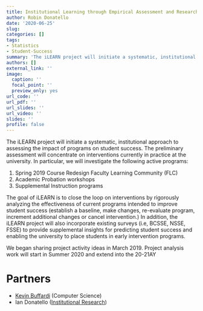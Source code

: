 ```yaml
---
title: Institutional Learning through Empirical Assessment and Researching iNterventions
author: Robin Donatello
date: '2020-06-25'
slug: 
categories: []
tags:
- Statistics
- Student-Success
summary: 'The iLEARN project will initiate a systematic, institutional approach to assessing the impact of programs on student success. '
authors: []
external_link: ''
image:
  caption: ''
  focal_point: ''
  preview_only: yes
url_code: ''
url_pdf: ''
url_slides: ''
url_video: ''
slides: ''
profile: false
---
```


The iLEARN project will initiate a systematic, institutional approach to assessing the impact of programs on student success. The preliminary assessment will concentrate on interventions currently in practice at the university. In particular, we will investigate the following active programs:

1. Spring 2019 Course Redesign Faculty Learning Community (FLC)
2. Academic Probation workshops
3. Supplemental Instruction programs

The goal of iLEARN is to close the loop on interventions by rigorously analyzing the effectiveness of current programs intended to improve student success (establish a baseline, make changes, re-evaluate program, increment additional changes or cancel intervention.)  In addition, the iLEARN project will also incorporate existing surveys (i.e, BCSSE, NSSE, FSSE) to provide supplemental insights for predicting student success and enabling the university to place students in early intervention programs.

We began sharing project activity ideas in March 2019. Project analysis work will start in Summer 2020 and extend into the 20-21AY

# Partners

* [Kevin Buffardi](https://www.csuchico.edu/csci/people/faculty/buffardi-kevin.shtml) (Computer Science)
* Ian Donatello ([Institutional Research](https://www.csuchico.edu/ir/index.shtml))



